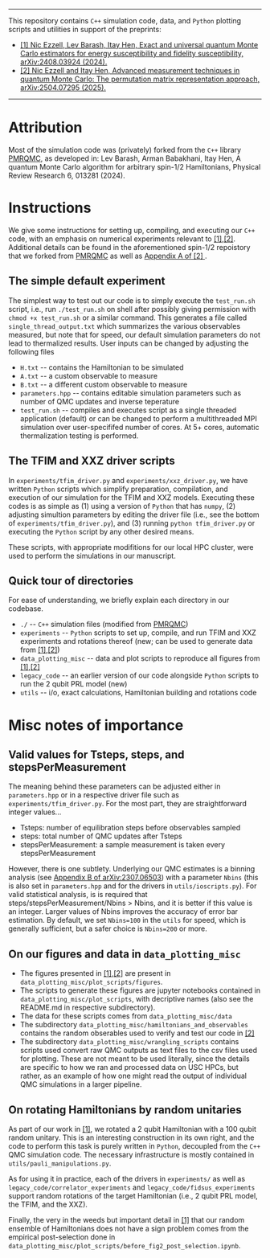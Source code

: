 -----------------------------------------------------------------------------------------------------------

This repository contains `C++` simulation code, data, and `Python` plotting scripts and utilities in support of the preprints:
- <a href="https://arxiv.org/abs/2408.03924">[1] Nic Ezzell, Lev Barash, Itay Hen, Exact and universal quantum Monte Carlo estimators for energy susceptibility and fidelity susceptibility, arXiv:2408.03924 (2024).</a>
- <a href="https://arxiv.org/abs/2504.07295">[2] Nic Ezzell and Itay Hen, Advanced measurement techniques in quantum Monte Carlo: The permutation matrix representation approach, arXiv:2504.07295 (2025).</a>

-----------------------------------------------------------------------------------------------------------
# Attribution
Most of the simulation code was (privately) forked from the `C++` library <a href="https://github.com/LevBarash/PMRQMC">PMRQMC</a>, as developed in: Lev Barash, Arman Babakhani, Itay Hen, A quantum Monte Carlo algorithm for arbitrary spin-1/2 Hamiltonians, Physical Review Research 6, 013281 (2024).

# Instructions
We give some instructions for setting up, compiling, and executing our `C++` code, with an emphasis on numerical experiments relevant to <a href="https://arxiv.org/abs/2408.03924">[1]</a>,<a href="https://arxiv.org/abs/2504.07295">[2]</a>. Additional details can be found in the aforementioned spin-1/2 repoistory that we forked from <a href="https://github.com/LevBarash/PMRQMC">PMRQMC</a> as well as <a href="https://arxiv.org/abs/2504.07295">Appendix A of [2] </a>. 

## The simple default experiment
The simplest way to test out our code is to simply execute the `test_run.sh` script, i.e., run `./test_run.sh` on shell after possibly giving permission with `chmod +x test_run.sh` or a similar command. This generates a file called `single_thread_output.txt` which summarizes the various observables measured, but note that for speed, our default simulation parameters do not lead to thermalized results. User inputs can be changed by adjusting the following files
- `H.txt` -- contains the Hamiltonian to be simulated
- `A.txt` -- a custom observable to measure
- `B.txt` -- a different custom observable to measure
- `parameters.hpp` -- contains editable simulation parameters such as number of QMC updates and inverse teperature
- `test_run.sh` -- compiles and executes script as a single threaded application (default) or can be changed to perform a multithreaded MPI simulation over user-specififed number of cores. At 5+ cores, automatic thermalization testing is performed.

## The TFIM and XXZ driver scripts

In `experiments/tfim_driver.py` and `experiments/xxz_driver.py`, we have written `Python` scripts which simplify preparation, compilation, and execution of our simulation for the TFIM and XXZ models. Executing these codes is as simple as (1) using a version of `Python` that has `numpy`, (2) adjusting simultion parameters by editing the driver file (i.e., see the bottom of `experiments/tfim_driver.py`), and (3) running `python tfim_driver.py` or executing the `Python` script by any other desired means.

These scripts, with appropriate modifitions for our local HPC cluster, were used to perform the simulations in our manuscript.

## Quick tour of directories

For ease of understanding, we briefly explain each directory in our codebase.
- `./` -- `C++` simulation files (modified from <a href="https://github.com/LevBarash/PMRQMC">PMRQMC</a>)
- `experiments` -- `Python` scripts to set up, compile, and run TFIM and XXZ experiments and rotations thereof (new; can be used to generate data from <a href="https://arxiv.org/abs/2408.03924">[1]</a>,<a href="https://arxiv.org/abs/2504.07295">[2]</a>)
- `data_plotting_misc` -- data and plot scripts to reproduce all figures from <a href="https://arxiv.org/abs/2408.03924">[1]</a>,<a href="https://arxiv.org/abs/2504.07295">[2]</a>
- `legacy_code` -- an earlier version of our code alongside `Python` scripts to run the 2 qubit PRL model (new)
- `utils` -- i/o, exact calculations, Hamiltonian building and rotations code

# Misc notes of importance

## Valid values for Tsteps, steps, and stepsPerMeasurement

The meaning behind these parameters can be adjusted either in `parameters.hpp` or in a respective driver file such as `experiments/tfim_driver.py`. For the most part, they are straightforward integer values...
- Tsteps: number of equilibration steps before observables sampled
- steps: total number of QMC updates after Tsteps
- stepsPerMeasurement: a sample measurement is taken every stepsPerMeasurement

However, there is one subtlety. Underlying our QMC estimates is a binning analysis (see <a href="https://arxiv.org/abs/2307.06503">Appendix B of arXiv:2307.06503</a>) with a parameter `Nbins` (this is also set in `parameters.hpp` and for the drivers in `utils/ioscripts.py`). For valid statistical analysis, is is required that steps/stepsPerMeasurement/Nbins > Nbins, and it is better if this value is an integer. Larger values of Nbins improves the accuracy of error bar estimation. By default, we set `Nbins=100` in the `utils` for speed, which is generally sufficient, but a safer choice is `Nbins=200` or more.

## On our figures and data in `data_plotting_misc`
- The figures presented in <a href="https://arxiv.org/abs/2408.03924">[1]</a>,<a href="https://arxiv.org/abs/2504.07295">[2]</a> are present in `data_plotting_misc/plot_scripts/figures`.
- The scripts to generate these figures are jupyter notebooks contained in `data_plotting_misc/plot_scripts`, with decriptive names (also see the README.md in respective subdirectory).
- The data for these scripts comes from `data_plotting_misc/data`
- The subdirectory `data_plotting_misc/hamiltonians_and_observables` contains the random obserables used to verify and test our code in <a href="https://arxiv.org/abs/2504.07295">[2]</a>
- The subdirectory `data_plotting_misc/wrangling_scripts` contains scripts used convert raw QMC outputs as text files to the csv files used for plotting. These are not meant to be used literally, since the details are specific to how we ran and processed data on USC HPCs, but rather, as an example of how one might read the output of individual QMC simulations in a larger pipeline.

## On rotating Hamiltonians by random unitaries
As part of our work in <a href="https://arxiv.org/abs/2408.03924">[1]</a>, we rotated a 2 qubit Hamiltonian with a 100 qubit random unitary. This is an interesting construction in its own right, and the code to perform this task is purely written in `Python`, decoupled from the `C++` QMC simulation code. The necessary infrastructure is mostly contained in `utils/pauli_manipulations.py`.

As for using it in practice, each of the drivers in `experiments/` as well as `legacy_code/correlator_experiments` and `legacy_code/fidsus_experiments` support random rotations of the target Hamiltonian (i.e., 2 qubit PRL model, the TFIM, and the XXZ).

Finally, the very in the weeds but important detail in <a href="https://arxiv.org/abs/2408.03924">[1]</a> that our random ensemble of Hamiltonians does not have a sign problem comes from the empirical post-selection done in `data_plotting_misc/plot_scripts/before_fig2_post_selection.ipynb`.

